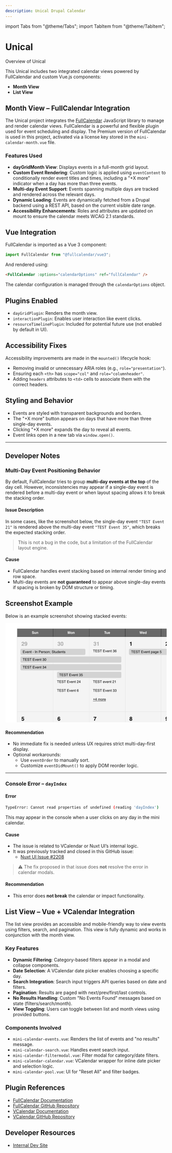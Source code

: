 ```yaml
---
description: Unical Drupal Calendar
---
```


import Tabs from "@theme/Tabs";
import TabItem from "@theme/TabItem";

# Unical

Overview of Unical

This Unical includes two integrated calendar views powered by FullCalendar and custom Vue.js components:
- **Month View**
- **List View**
<Tabs groupId="calendar-views">
  <TabItem value="month" label="Month View" default>

## Month View – FullCalendar Integration

The Unical project integrates the [FullCalendar](https://fullcalendar.io/) JavaScript library to manage and render calendar views. FullCalendar is a powerful and flexible plugin used for event scheduling and display. The Premium version of FullCalendar is used in this project, activated via a license key stored in the `mini-calendar-month.vue` file.

### Features Used

- **dayGridMonth View**: Displays events in a full-month grid layout.
- **Custom Event Rendering**: Custom logic is applied using `eventContent` to conditionally render event titles and times, including a "+X more" indicator when a day has more than three events.
- **Multi-day Event Support**: Events spanning multiple days are tracked and rendered across the relevant days.
- **Dynamic Loading**: Events are dynamically fetched from a Drupal backend using a REST API, based on the current visible date range.
- **Accessibility Enhancements**: Roles and attributes are updated on mount to ensure the calendar meets WCAG 2.1 standards.

## Vue Integration

FullCalendar is imported as a Vue 3 component:

```js
import FullCalendar from "@fullcalendar/vue3";
```

And rendered using:

```html
<FullCalendar :options="calendarOptions" ref="fullCalendar" />
```

The calendar configuration is managed through the `calendarOptions` object.

## Plugins Enabled

- `dayGridPlugin`: Renders the month view.
- `interactionPlugin`: Enables user interaction like event clicks.
- `resourceTimelinePlugin`: Included for potential future use (not enabled by default in UI).

## Accessibility Fixes

Accessibility improvements are made in the `mounted()` lifecycle hook:

- Removing invalid or unnecessary ARIA roles (e.g., `role="presentation"`).
- Ensuring each `<th>` has `scope="col"` and `role="columnheader"`.
- Adding `headers` attributes to `<td>` cells to associate them with the correct headers.

## Styling and Behavior

- Events are styled with transparent backgrounds and borders.
- The "+X more" button appears on days that have more than three single-day events.
- Clicking "+X more" expands the day to reveal all events.
- Event links open in a new tab via `window.open()`.

---

## Developer Notes

### Multi-Day Event Positioning Behavior

By default, FullCalendar tries to group **multi-day events at the top** of the day cell. However, inconsistencies may appear if a single-day event is rendered before a multi-day event or when layout spacing allows it to break the stacking order.

#### Issue Description

In some cases, like the screenshot below, the single-day event `"TEST Event 21"` is rendered above the multi-day event `"TEST Event 35"`, which breaks the expected stacking order.

> This is not a bug in the code, but a limitation of the FullCalendar layout engine.

#### Cause

- FullCalendar handles event stacking based on internal render timing and row space.
- Multi-day events are **not guaranteed** to appear above single-day events if spacing is broken by DOM structure or timing.

## Screenshot Example

Below is an example screenshot showing stacked events:

![Multi-Day Event Example](images/multi-day-event.png)

#### Recommendation

- No immediate fix is needed unless UX requires strict multi-day-first display.
- Optional workarounds:
  - Use `eventOrder` to manually sort.
  - Customize `eventDidMount()` to apply DOM reorder logic.

---

### Console Error – `dayIndex`

#### Error

```bash
TypeError: Cannot read properties of undefined (reading 'dayIndex')
```

This may appear in the console when a user clicks on any day in the mini calendar.

#### Cause

- The issue is related to VCalendar or Nuxt UI’s internal logic.
- It was previously tracked and closed in this GitHub issue:
  - [Nuxt UI Issue #2208](https://github.com/nuxt/ui/issues/2208)

> ⚠️ The fix proposed in that issue does **not** resolve the error in calendar modals.

#### Recommendation

- This error does **not break** the calendar or impact functionality.

</TabItem>

<TabItem value="list" label="List View">

## List View – Vue + VCalendar Integration

The list view provides an accessible and mobile-friendly way to view events using filters, search, and pagination. This view is fully dynamic and works in conjunction with the month view.

### Key Features

- **Dynamic Filtering**: Category-based filters appear in a modal and collapse components.
- **Date Selection**: A VCalendar date picker enables choosing a specific day.
- **Search Integration**: Search input triggers API queries based on date and filters.
- **Pagination**: Results are paged with next/prev/first/last controls.
- **No Results Handling**: Custom "No Events Found" messages based on state (filters/search/month).
- **View Toggling**: Users can toggle between list and month views using provided buttons.

### Components Involved

- `mini-calendar-events.vue`: Renders the list of events and "no results" message.
- `mini-calendar-search.vue`: Handles event search input.
- `mini-calendar-filtermodal.vue`: Filter modal for category/date filters.
- `mini-calendar-calendar.vue`: VCalendar wrapper for inline date picker and selection logic.
- `mini-calendar-pool.vue`: UI for "Reset All" and filter badges.

</TabItem>
</Tabs>

## Plugin References

- [FullCalendar Documentation](https://fullcalendar.io/docs)
- [FullCalendar GitHub Repository](https://github.com/fullcalendar/fullcalendar)
- [VCalendar Documentation](https://vcalendar.io/)
- [VCalendar GitHub Repository](https://github.com/nathanreyes/v-calendar)

## Developer Resources

- [Internal Dev Site](https://dev-idfive-drupal-calendar.pantheonsite.io/events)
